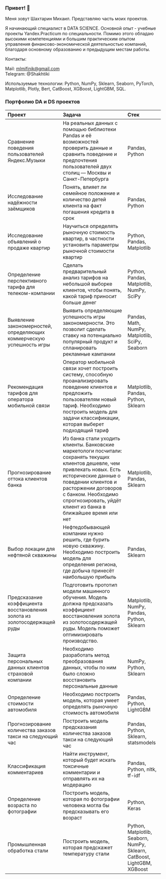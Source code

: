 ### Привет! 👋

Меня зовут Шахтарин Михаил. Представляю часть моих проектов.

Я начинающий специалист в DATA SCIENCE. Основной опыт - учебные проекты Yandex.Practicum по специальности. Помимо этого обладаю высокими компетенциями и большим практическим опытом управления финансово-экономической деятельностью компаний, благодаря основному образованию и предыдущим местам работы. 

Контакты:

  Mail: mlmifinik@gmail.com<br>
  Telegram: @Shakhtiki

Используемые технологии: Python, NumPy, Sklearn, Seaborn, PyTorch, Matplotlib, Plotly, Bert, CatBoost, XGBoost, LightGBM, SQL.

### Портфолио DA и DS проектов

|Проект|Задача|Стек|
|:--------|:--|:------|
|Сравнение поведения пользователей Яндекс.Музыки|На реальных данных c помощью библиотеки Pandas и её возможностей проверить данные и сравнить поведение и предпочтения пользователей двух столиц — Москвы и Санкт-Петербурга|Pandas, Python|
|Исследование надёжности заёмщиков|Понять, влияет ли семейное положение и количество детей клиента на факт погашения кредита в срок |Pandas, Python|
|Исследование объявлений о продаже квартир|Научиться определять рыночную стоимость квартир, в частности установить параметры рыночной стоимости квартир|Python, Pandas, Matplotlib|
|Определение перспективного тарифа для телеком-компании|Сделать предварительный анализ тарифов на небольшой выборке клиентов, чтобы понять, какой тариф приносит больше денег|Python, Pandas, Matplotlib, NumPy, SciPy|
|Выявление закономерностей, определяющих коммерческую успешность игры|Выявить определяющие успешность игры закономерности. Это позволит сделать ставку на потенциально популярный продукт и спланировать рекламные кампании|Pandas, Math, NumPy, Matplotlib, SciPy, Seaborn|
|Рекомендация тарифов для оператора мобильной связи|Оператор мобильной связи хочет построить систему, способную проанализировать поведение клиентов и предложить пользователям новый тариф. Необходимо построить модель для задачи классификации, которая выберет подходящий тариф|Matplotlib, Pandas, Python, Sklearn|
|Прогнозирование оттока клиентов банка|Из банка стали уходить клиенты. Банковские маркетологи посчитали: сохранять текущих клиентов дешевле, чем привлекать новых. Есть исторические данные о поведении клиентов и расторжении договоров с банком. Необходимо спрогнозировать, уйдёт клиент из банка в ближайшее время или нет|Matplotlib, Pandas, Sklearn|
|Выбор локации для нефтяной скважины|Нефтедобывающей компании нужно решить, где бурить новую скважину. Необходимо построить модель для определения региона, где добыча принесёт наибольшую прибыль|Pandas, Sklearn|
|Предсказание коэффициента восстановления золота из золотосодержащей руды|Подготовить прототип модели машинного обучения. Модель должна предсказать коэффициент восстановления золота из золотосодержащей руды. Модель поможет оптимизировать производство.|Matplotlib, NumPy, Pandas, Python, Sklearn|
|Защита персональных данных клиентов страховой компании|Необходимо разработать метод преобразования данных, чтобы по ним было сложно восстановить персональные данные|NumPy, Python, Sklearn|
|Определение стоимости автомобиля|Необходимо построить модель, которая умеет определять рыночную стоимость автомобиля	|Pandas, Python, LightGBM|
|Прогнозирование количества заказов такси на следующий час|Построить модель предсказания количества заказов такси на следующий час|Pandas, Python, Sklearn, statsmodels|
|Классификация комментариев|Найти инструмент, который будет искать токсичные комментарии и отправлять их на модерацию|Pandas, Python, nltk, tf-idf|
|Определение возраста по фотографии|Построить модель, которая по фотографии человека могла бы предсказывать его возраст|Python, Keras|
|Промышленная обработка стали|Построить модель, которая предскажет температуру стали|Python, Matplotlib, Seaborn, NumPy, Sklearn, CatBoost, LightGBM, XGBoost|


<!--
**mlmifinik/mlmifinik** is a ✨ _special_ ✨ repository because its `README.md` (this file) appears on your GitHub profile.

Here are some ideas to get you started:

- 🔭 I’m currently working on ...
- 🌱 I’m currently learning ...
- 👯 I’m looking to collaborate on ...
- 🤔 I’m looking for help with ...
- 💬 Ask me about ...
- 📫 How to reach me: ...
- 😄 Pronouns: ...
- ⚡ Fun fact: ...
-->
